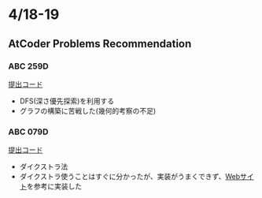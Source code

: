 # 4/18-19

## AtCoder Problems Recommendation

### ABC 259D

[提出コード](https://atcoder.jp/contests/abc259/submissions/52482535)

- DFS(深さ優先探索)を利用する
- グラフの構築に苦戦した(幾何的考察の不足)

### ABC 079D

[提出コード](https://atcoder.jp/contests/abc079/submissions/52497620)

- ダイクストラ法
- ダイクストラ使うことはすぐに分かったが、実装がうまくできず、[Webサイト](https://zenn.dev/reputeless/books/standard-cpp-for-competitive-programming/viewer/dijkstra)を参考に実装した
